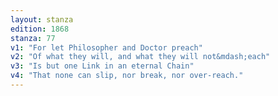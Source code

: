 ```yaml
---
layout: stanza
edition: 1868
stanza: 77
v1: "For let Philosopher and Doctor preach"
v2: "Of what they will, and what they will not&mdash;each"
v3: "Is but one Link in an eternal Chain"
v4: "That none can slip, nor break, nor over-reach."
---
```

